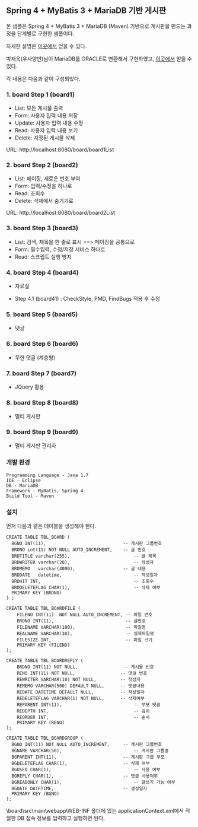 ## Spring 4 + MyBatis 3 + MariaDB 기반 게시판 ##
본 샘플은  Spring 4 + MyBatis 3 + MariaDB (Maven) 기반으로  게시판을 만드는 과정을 단계별로 구현한 샘플이다.

자세한 설명은 [이곳에서](http://forest71.tistory.com/2) 얻을 수 있다. 

박재욱(우사양반)님이 MariaDB를 ORACLE로 변환해서 구현하였고, [이곳에서](https://github.com/wodnr4330/board_sample_oracle) 얻을 수 있다.

각 내용은 다음과 같이 구성되었다.

### 1. board Step 1 (board1) ###
- List: 모든 게시물 출력
- Form: 사용자 입력 내용 저장
- Update: 사용자 입력 내용 수정
- Read:   사용자 입력 내용 보기
- Delete: 지정된 게시물 삭제

URL: http://localhost:8080/board/board1List

### 2. board Step 2 (board2) ###
- List: 페이징, 새로운 번호 부여
- Form: 입력/수정을 하나로
- Read: 조회수 
- Delete: 삭제에서 숨기기로

URL: http://localhost:8080/board/board2List


### 3. board Step 3 (board3) ###
- List: 검색, 제목을 한 줄로 표시 ==> 페이징을 공통으로 
- Form: 필수입력, 수정/저장 서비스 하나로
- Read: 스크립트 실행 방지

### 4. board Step 4 (board4) ###
- 자료실

- Step 4.1 (board41)
: CheckStyle, PMD, FindBugs 적용 후 수정

### 5. board Step 5 (board5) ###
- 댓글

### 6. board Step 6 (board6) ###
- 무한 댓글 (계층형)

### 7. board Step 7 (board7) ###
- JQuery 활용


### 8. board Step 8 (board8) ###
- 멀티 게시판

### 9. board Step 9 (board9) ###
- 멀티 게시판 관리자

### 개발 환경 ### 
    Programming Language - Java 1.7
    IDE - Eclipse
    DB - MariaDB 
    Framework - MyBatis, Spring 4
    Build Tool - Maven

### 설치 ###

먼저 다음과 같은 테이블을 생성해야 한다.
 
    CREATE TABLE TBL_BOARD (
      BGNO INT(11),								-- 게시판 그룹번호
      BRDNO int(11) NOT NULL AUTO_INCREMENT,	-- 글 번호
      BRDTITLE varchar(255),						-- 글 제목
      BRDWRITER varchar(20),						-- 작성자
      BRDMEMO   varchar(4000),					-- 글 내용
      BRDDATE	datetime,							-- 작성일자
      BRDHIT INT,									-- 조회수
      BRDDELETEFLAG CHAR(1),						-- 삭제 여부
      PRIMARY KEY (BRDNO)
    ) ;

	CREATE TABLE TBL_BOARDFILE (
	    FILENO INT(11)  NOT NULL AUTO_INCREMENT, -- 파일 번호
	    BRDNO INT(11),                           -- 글번호
	    FILENAME VARCHAR(100),                   -- 파일명
	    REALNAME VARCHAR(30),                    -- 실제파일명
	    FILESIZE INT,                            -- 파일 크기
	    PRIMARY KEY (FILENO)
	);
    
	CREATE TABLE TBL_BOARDREPLY (
	    BRDNO INT(11) NOT NULL,					-- 게시물 번호
	    RENO INT(11) NOT NULL,                 -- 댓글 번호
	    REWRITER VARCHAR(10) NOT NULL,         -- 작성자
	    REMEMO VARCHAR(500) DEFAULT NULL,      -- 댓글내용
	    REDATE DATETIME DEFAULT NULL,          -- 작성일자
	    REDELETEFLAG VARCHAR(1) NOT NULL,      -- 삭제여부
	    REPARENT INT(11),							-- 부모 댓글	
	    REDEPTH INT,								-- 깊이	
	    REORDER INT,								-- 순서
	    PRIMARY KEY (RENO)
	);

	CREATE TABLE TBL_BOARDGROUP (
	  BGNO INT(11) NOT NULL AUTO_INCREMENT,		-- 게시판 그룹번호
	  BGNAME VARCHAR(50),							-- 게시판 그룹명
	  BGPARENT INT(11),							-- 게시판 그룹 부모
	  BGDELETEFLAG CHAR(1),						-- 삭제 여부
	  BGUSED CHAR(1),								-- 사용 여부
	  BGREPLY CHAR(1),							-- 댓글 사용여부
	  BGREADONLY CHAR(1),							-- 글쓰기 가능 여부
	  BGDATE DATETIME,							-- 생성일자
	  PRIMARY KEY (BGNO)
	);




\board\src\main\webapp\WEB-INF 폴더에 있는 applicationContext.xml에서 적절한 DB 접속 정보를 입력하고 실행하면 된다.


